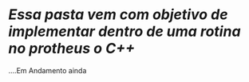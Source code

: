 # *Essa pasta vem com objetivo de implementar dentro de uma rotina no protheus o C++*

....Em Andamento ainda
